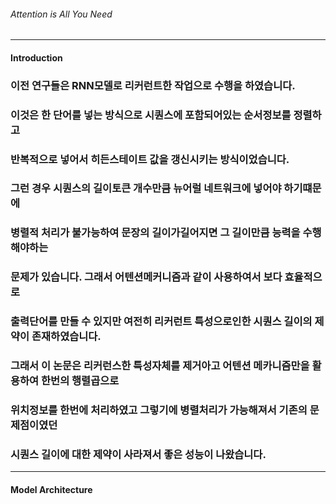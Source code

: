 ###### *Attention is All You Need*

---

#### Introduction

### 이전 연구들은  RNN모델로 리커런트한 작업으로 수행을 하였습니다.
### 이것은 한 단어를 넣는 방식으로 시퀀스에 포함되어있는 순서정보를 정렬하고
### 반복적으로 넣어서 히든스테이트 값을 갱신시키는 방식이었습니다.
### 그런 경우 시퀀스의 길이토큰 개수만큼 뉴어럴 네트워크에 넣어야 하기떄문에
### 병렬적 처리가 불가능하여 문장의 길이가길어지면 그 길이만큼 능력을 수행해야하는 
### 문제가 있습니다. 그래서 어텐션메커니즘과 같이 사용하여서 보다 효율적으로 
### 출력단어를 만들 수 있지만 여전히 리커런트 특성으로인한 시퀀스 길이의 제약이 존재하였습니다.

### 그래서 이 논문은 리커런스한 특성자체를 제거아고 어텐션 메카니즘만을 활용하여 한번의 행렬곱으로
### 위치정보를 한번에 처리하였고 그렇기에 병렬처리가 가능해져서 기존의 문제점이였던
### 시퀀스 길이에 대한 제약이 사라져서 좋은 성능이 나왔습니다.

---

#### Model Architecture


